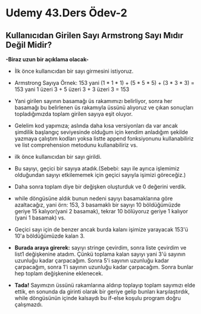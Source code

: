 # Udemy 43.Ders Ödev-2

## Kullanıcıdan Girilen Sayı Armstrong Sayı Mıdır Değil Midir?

<b>-Biraz uzun bir açıklama olacak-</b>

* İlk önce kullanıcıdan bir sayı girmesini istiyoruz.
* Armstrong Sayıya Örnek: 153 yani (1 * 1 * 1) + (5 * 5 * 5) + (3 * 3 * 3) = 153 yani 1 üzeri 3 + 5 üzeri 3 + 3 üzeri 3 = 153
* Yani girilen sayının basamağı üs rakamımızı belirliyor, sonra her basamağı bu belirlenen üs rakamıyla üssünü alıyoruz ve çıkan sonuçları topladığımızda toplam girilen sayıya eşit oluyor.
* Gelelim kod yapımıza; aslında daha kısa versiyonları da var ancak şimdilik başlangıç seviyesinde olduğum için kendim anladığım şekilde yazmaya çalıştım kodları yoksa listte append fonksiyonunu kullanabiliriz ve list comprehension metodunu kullanabiliriz vs.

* ilk önce kullanıcıdan bir sayı girildi.
* Bu sayıyı, geçici bir sayıya atadık.(Sebebi: sayı ile ayrıca işlemimiz olduğundan sayıyı etkilememek için geçici sayıyla işimizi göreceğiz.)
* Daha sonra toplam diye bir değişken oluşturduk ve 0 değerini verdik.
* while döngüsüne aldık bunun nedeni sayıyı basamaklarına göre azaltacağız, yani örn: 153, 3 basamaklı bir sayıyı 10 böldüğümüzde geriye 15 kalıyor(yani 2 basamak), tekrar 10 bölüyoruz geriye 1 kalıyor (yani 1 basamak) vs.
* Geçici sayı için de benzer ancak burda kalanı işimize yarayacak 153'ü 10'a böldüğümüzde kalan 3.
* <b>Burada araya girerek:</b> sayıyı stringe çevirdim, sonra liste çevirdim ve list1 değişkenine atadım. Çünkü toplama kalan sayıyı yani 3'ü sayının uzunluğu kadar çarpacağım. Sonra 5'i sayının uzunluğu kadar çarpacağım, sonra 1'i sayının uzunluğu kadar çarpacağım. Sonra bunlar hep toplam değişkenine eklenecek.
* <b>Tada!</b> Sayımızın üssünü rakamlarına aldırıp toplayıp toplam sayımızı elde ettik, en sonunda da girinti olarak bir geriye gelip bunları karşılaştırdık, while döngüsünün içinde kalsaydı bu if-else koşulu program doğru çalışmazdı.